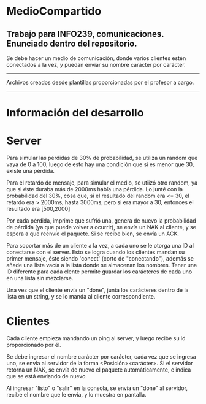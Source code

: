 # MedioCompartido
Trabajo para INFO239, comunicaciones. Enunciado dentro del repositorio.
-----

Se debe hacer un medio de comunicación, donde varios clientes estén conectados a la vez, y puedan enviar su nombre carácter por carácter.

-----

Archivos creados desde plantillas proporcionadas por el profesor a cargo.

-----

# Información del desarrollo

# Server
Para simular las pérdidas de 30% de probabilidad, se utiliza un random que vaya de 0 a 100, luego de esto hay una condición que si es menor que 30, existe una pérdida.

Para el retardo de mensaje, para simular el medio, se utiizó otro random, ya que si éste duraba más de 2000ms había una pérdida. Lo junté con la probabilidad del 30%, cosa que, si el resultado del random era <= 30, el retardo era > 2000ms, hasta 3000ms, pero si era mayor a 30, entonces el resultado era [500,2000]

Por cada pérdida, imprime que sufrió una, genera de nuevo la probabilidad de pérdida (ya que puede volver a ocurrir), se envía un NAK al cliente, y se espera a que reenvíe el paquete. Si se recibe bien, se envía un ACK.

Para soportar más de un cliente a la vez, a cada uno se le otorga una ID al conectarse con el server. Esto se logra cuando los clientes mandan su primer mensaje, éste siendo 'conect' (corto de "conectando"), además se añade una lista vacía a la lista donde se almacenan los nombres. Tener una ID diferente para cada clente permite guardar los carácteres de cada uno en una lista sin mezclarse.

Una vez que el cliente envía un "done", junta los carácteres dentro de la lista en un string, y se lo manda al cliente correspondiente.

# Clientes
Cada cliente empieza mandando un ping al server, y luego recibe su id proporcionado por él.

Se debe ingresar el nombre carácter por carácter, cada vez que se ingresa uno, se envía al servidor de la forma <Posición><carácter><idCliente>. Si el servidor retorna un NAK, se envía de nuevo el paquete automáticamente, e indica que se está enviando de nuevo.

Al ingresar "listo" o "salir" en la consola, se envía un "done" al servidor, recibe el nombre que le envía, y lo muestra en pantalla.
